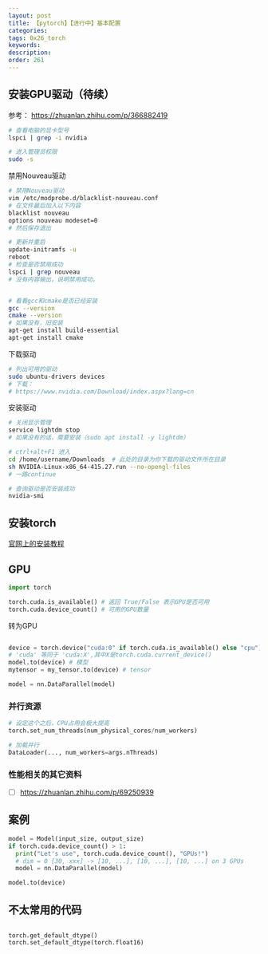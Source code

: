 ```yaml
---
layout: post
title: 【pytorch】【进行中】基本配置
categories:
tags: 0x26_torch
keywords:
description:
order: 261
---
```



## 安装GPU驱动（待续）

参考： https://zhuanlan.zhihu.com/p/366882419


```bash
# 查看电脑的显卡型号
lspci | grep -i nvidia

# 进入管理员权限
sudo -s
```

禁用Nouveau驱动

```bash
# 禁用Nouveau驱动
vim /etc/modprobe.d/blacklist-nouveau.conf
# 在文件最后加入以下内容
blacklist nouveau
options nouveau modeset=0
# 然后保存退出

# 更新并重启
update-initramfs -u
reboot
# 检查是否禁用成功
lspci | grep nouveau
# 没有内容输出，说明禁用成功。


# 看看gcc和cmake是否已经安装
gcc --version
cmake --version
# 如果没有，旧安装
apt-get install build-essential
apt-get install cmake
```

下载驱动
```bash
# 列出可用的驱动
sudo ubuntu-drivers devices
# 下载：
# https://www.nvidia.com/Download/index.aspx?lang=cn
```

安装驱动
```bash
# 关闭显示管理
service lightdm stop
# 如果没有的话，需要安装（sudo apt install -y lightdm）

# ctrl+alt+F1 进入
cd /home/username/Downloads  # 此处的目录为你下载的驱动文件所在目录
sh NVIDIA-Linux-x86_64-415.27.run --no-opengl-files
# 一路continue

# 查询驱动是否安装成功
nvidia-smi
```


## 安装torch

[官网上的安装教程](https://pytorch.org/get-started/locally/)

## GPU
```python
import torch

torch.cuda.is_available() # 返回 True/False 表示GPU是否可用
torch.cuda.device_count() # 可用的GPU数量
```

转为GPU
```python

device = torch.device("cuda:0" if torch.cuda.is_available() else "cpu")
# 'cuda' 等同于 'cuda:X',其中X是torch.cuda.current_device()
model.to(device) # 模型
mytensor = my_tensor.to(device) # tensor

model = nn.DataParallel(model)
```

### 并行资源

```python
# 设定这个之后，CPU占用会极大提高
torch.set_num_threads(num_physical_cores/num_workers)

# 加载并行
DataLoader(..., num_workers=args.nThreads)
```

### 性能相关的其它资料

- [ ] https://zhuanlan.zhihu.com/p/69250939


## 案例
```python
model = Model(input_size, output_size)
if torch.cuda.device_count() > 1:
  print("Let's use", torch.cuda.device_count(), "GPUs!")
  # dim = 0 [30, xxx] -> [10, ...], [10, ...], [10, ...] on 3 GPUs
  model = nn.DataParallel(model)

model.to(device)
```

## 不太常用的代码

```

torch.get_default_dtype()
torch.set_default_dtype(torch.float16)

```
